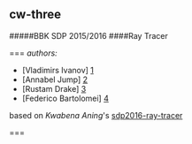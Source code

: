 ## cw-three
#####BBK SDP 2015/2016
####Ray Tracer


===
*authors:*

+ [Vladimirs Ivanov] [1]
+ [Annabel Jump] [2]
+ [Rustam Drake] [3]
+ [Federico Bartolomei] [4]

based on *Kwabena Aning*'s [sdp2016-ray-tracer][5]

[1]: https://github.com/BBK-PiJ-2015-87
[2]: https://github.com/annabeljump
[3]: https://
[4]: https://github.com/f-bartholomews

[5]: https://bitbucket.org/kaning/sdp2016-ray-tracer
===

